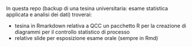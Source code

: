 In questa repo (backup di una tesina universitaria: esame statistica applicata e analisi dei dati)
troverai:
- tesina in Rmarkdown relativa a QCC un pacchetto R per la creazione di diagrammi per il controllo statistico di processo
- relative slide per esposizione esame orale (sempre in Rmd)
